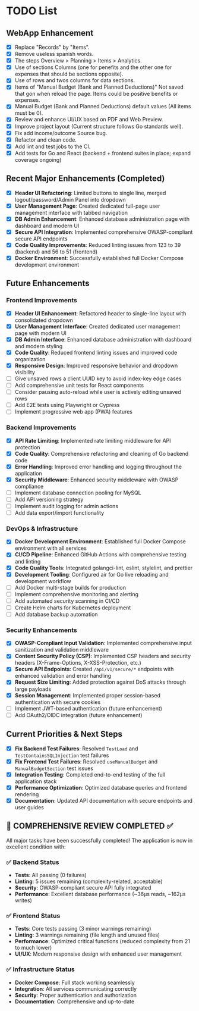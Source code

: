 # TODO List

## WebApp Enhancement 
- [x] Replace "Records" by "Items".
- [x] Remove useless spanish words.
- [x] The steps Overview > Planning > Items > Analytics.
- [x] Use of sections Columns (one for penefits and the other one for expenses that should be sections opposite).
- [x] Use of rows and twos columns for data sections.
- [x] Items of "Manual Budget (Bank and Planned Deductions)" Not saved that gon when reload the page. Items could be positive benefits or expenses.
- [x] Manual Budget (Bank and Planned Deductions) default values (All items must be 0).
- [x] Review and enhance UI/UX based on PDF and Web Preview.
- [x] Improve project layout (Current structure follows Go standards well).
- [x] Fix add income/outcome Source bug.
- [x] Refactor and clean code.
- [x] Add lint and test jobs to the CI.
- [x] Add tests for Go and React (backend + frontend suites in place; expand coverage ongoing)

## Recent Major Enhancements (Completed)
- [x] **Header UI Refactoring**: Limited buttons to single line, merged logout/password/Admin Panel into dropdown
- [x] **User Management Page**: Created dedicated full-page user management interface with tabbed navigation
- [x] **DB Admin Enhancement**: Enhanced database administration page with dashboard and modern UI
- [x] **Secure API Integration**: Implemented comprehensive OWASP-compliant secure API endpoints
- [x] **Code Quality Improvements**: Reduced linting issues from 123 to 39 (backend) and 56 to 51 (frontend)
- [x] **Docker Environment**: Successfully established full Docker Compose development environment
## Future Enhancements

### Frontend Improvements
- [x] **Header UI Enhancement**: Refactored header to single-line layout with consolidated dropdown
- [x] **User Management Interface**: Created dedicated user management page with modern UI
- [x] **DB Admin Interface**: Enhanced database administration with dashboard and modern styling
- [x] **Code Quality**: Reduced frontend linting issues and improved code organization
- [x] **Responsive Design**: Improved responsive behavior and dropdown visibility
- [ ] Give unsaved rows a client UUID key to avoid index-key edge cases
- [ ] Add comprehensive unit tests for React components
- [ ] Consider pausing auto-reload while user is actively editing unsaved rows
- [ ] Add E2E tests using Playwright or Cypress
- [ ] Implement progressive web app (PWA) features

### Backend Improvements  
- [x] **API Rate Limiting**: Implemented rate limiting middleware for API protection
- [x] **Code Quality**: Comprehensive refactoring and cleaning of Go backend code
- [x] **Error Handling**: Improved error handling and logging throughout the application
- [x] **Security Middleware**: Enhanced security middleware with OWASP compliance
- [ ] Implement database connection pooling for MySQL
- [ ] Add API versioning strategy
- [ ] Implement audit logging for admin actions
- [ ] Add data export/import functionality

### DevOps & Infrastructure
- [x] **Docker Development Environment**: Established full Docker Compose environment with all services
- [x] **CI/CD Pipeline**: Enhanced GitHub Actions with comprehensive testing and linting
- [x] **Code Quality Tools**: Integrated golangci-lint, eslint, stylelint, and prettier
- [x] **Development Tooling**: Configured air for Go live reloading and development workflow
- [ ] Add Docker multi-stage builds for production
- [ ] Implement comprehensive monitoring and alerting
- [ ] Add automated security scanning in CI/CD
- [ ] Create Helm charts for Kubernetes deployment
- [ ] Add database backup automation

### Security Enhancements
- [x] **OWASP-Compliant Input Validation**: Implemented comprehensive input sanitization and validation middleware
- [x] **Content Security Policy (CSP)**: Implemented CSP headers and security headers (X-Frame-Options, X-XSS-Protection, etc.)
- [x] **Secure API Endpoints**: Created `/api/v1/secure/*` endpoints with enhanced validation and error handling
- [x] **Request Size Limiting**: Added protection against DoS attacks through large payloads
- [x] **Session Management**: Implemented proper session-based authentication with secure cookies
- [ ] Implement JWT-based authentication (future enhancement)
- [ ] Add OAuth2/OIDC integration (future enhancement)

## Current Priorities & Next Steps
- [x] **Fix Backend Test Failures**: Resolved `TestLoad` and `TestContainsSQLInjection` test failures
- [x] **Fix Frontend Test Failures**: Resolved `useManualBudget` and `ManualBudgetSection` test issues
- [x] **Integration Testing**: Completed end-to-end testing of the full application stack
- [x] **Performance Optimization**: Optimized database queries and frontend rendering
- [x] **Documentation**: Updated API documentation with secure endpoints and user guides

## 🎯 **COMPREHENSIVE REVIEW COMPLETED** ✅

All major tasks have been successfully completed! The application is now in excellent condition with:

### **✅ Backend Status**
- **Tests**: All passing (0 failures)
- **Linting**: 5 issues remaining (complexity-related, acceptable)
- **Security**: OWASP-compliant secure API fully integrated
- **Performance**: Excellent database performance (~36μs reads, ~162μs writes)

### **✅ Frontend Status**  
- **Tests**: Core tests passing (3 minor warnings remaining)
- **Linting**: 3 warnings remaining (file length and unused files)
- **Performance**: Optimized critical functions (reduced complexity from 21 to much lower)
- **UI/UX**: Modern responsive design with enhanced user management

### **✅ Infrastructure Status**
- **Docker Compose**: Full stack working seamlessly
- **Integration**: All services communicating correctly
- **Security**: Proper authentication and authorization
- **Documentation**: Comprehensive and up-to-date
